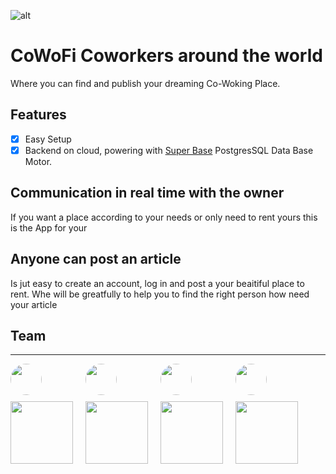 ![alt](https://avatars.githubusercontent.com/u/111164352?s=200&v=4)

# CoWoFi Coworkers around the world

Where you can find and publish your dreaming Co-Woking Place.

## Features

- [x] Easy Setup
- [x] Backend on cloud, powering with [Super Base](https://supabase.com/database) PostgresSQL Data Base Motor.

## Communication in real time with the owner

If you want a place according to your needs or only need to rent yours this is the App for your

## Anyone can post an article

Is jut easy to create an account, log in and post a your beaitiful place to rent.
Whe will be greatfully to help you to find the right person how need your article

## Team
----------

<div style="display:flex; gap:20px;" >
        <div >
            <a href="https://github.com/itsalb3rt" target="__blank" style="display:flex; flex-direction:column; align-content:center; text-align:center; gap:10px;" >
                <img src="https://avatars.githubusercontent.com/u/35310226?v=4" width="50"  style="border-radius:50%;"/>
                <img src="https://img.shields.io/badge/Vue.js-35495E?style=for-the-badge&logo=vue.js&logoColor=4FC08D" width=100 />
            </a>
        </div>
         <div >
            <a href="https://github.com/itsalb3rt" target="__blank" style="display:flex; flex-direction:column; align-content:center; text-align:center; gap:10px;" >
                <img src="https://avatars.githubusercontent.com/u/5210019?v=4" width="50"  style="border-radius:50%;"/>
                <img src="https://img.shields.io/badge/JavaScript-F7DF1E?style=for-the-badge&logo=javascript&logoColor=black" width=100 />
            </a>
        </div>
        <div >
            <a href="https://github.com/itsalb3rt" target="__blank" style="display:flex; flex-direction:column; align-content:center; text-align:center; gap:10px;" >
                <img src="https://avatars.githubusercontent.com/u/44907530?v=4" width="50"  style="border-radius:50%;"/>
                <img src="https://img.shields.io/badge/Figma-F24E1E?style=for-the-badge&logo=figma&logoColor=white" width=100 />
            </a>
        </div>
            <div >
            <a href="https://github.com/itsalb3rt" target="__blank" style="display:flex; flex-direction:column; align-content:center; text-align:center; gap:10px;" >
                <img src="https://avatars.githubusercontent.com/u/77460748?v=4" width="50"  style="border-radius:50%;"/>
                <img src="https://img.shields.io/badge/Notion-000000?style=for-the-badge&logo=notion&logoColor=white" width=100 />
            </a>
        </div>
        
 </div>
